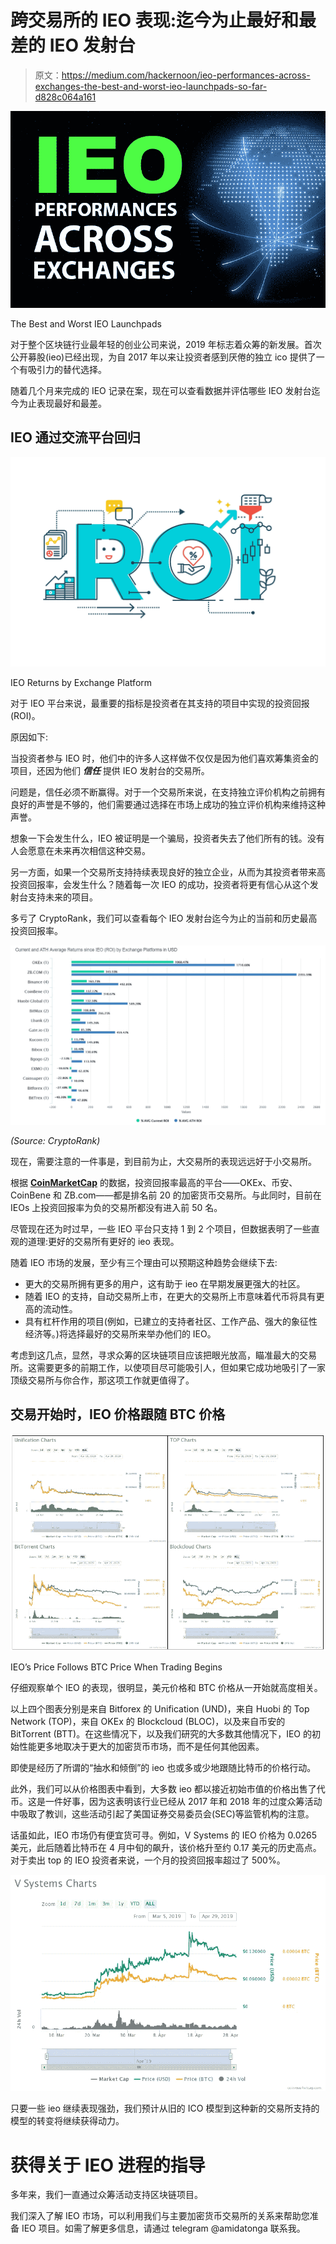 # 跨交易所的 IEO 表现:迄今为止最好和最差的 IEO 发射台

> 原文：<https://medium.com/hackernoon/ieo-performances-across-exchanges-the-best-and-worst-ieo-launchpads-so-far-d828c064a161>

![](img/fd751b0e275c2f14d36adb6a2dd5a118.png)

The Best and Worst IEO Launchpads

对于整个区块链行业最年轻的创业公司来说，2019 年标志着众筹的新发展。首次公开募股(ieo)已经出现，为自 2017 年以来让投资者感到厌倦的独立 ico 提供了一个有吸引力的替代选择。

随着几个月来完成的 IEO 记录在案，现在可以查看数据并评估哪些 IEO 发射台迄今为止表现最好和最差。

## IEO 通过交流平台回归

![](img/affe4e56312bbcae8e53a448b844a03a.png)

IEO Returns by Exchange Platform

对于 IEO 平台来说，最重要的指标是投资者在其支持的项目中实现的投资回报(ROI)。

原因如下:

当投资者参与 IEO 时，他们中的许多人这样做不仅仅是因为他们喜欢筹集资金的项目，还因为他们 ***信任*** 提供 IEO 发射台的交易所。

问题是，信任必须不断赢得。对于一个交易所来说，在支持独立评价机构之前拥有良好的声誉是不够的，他们需要通过选择在市场上成功的独立评价机构来维持这种声誉。

想象一下会发生什么，IEO 被证明是一个骗局，投资者失去了他们所有的钱。没有人会愿意在未来再次相信这种交易。

另一方面，如果一个交易所支持持续表现良好的独立企业，从而为其投资者带来高投资回报率，会发生什么？随着每一次 IEO 的成功，投资者将更有信心从这个发射台支持未来的项目。

多亏了 CryptoRank，我们可以查看每个 IEO 发射台迄今为止的当前和历史最高投资回报率。

![](img/94fbcbf8347b14683913c455e6b95ca7.png)

*(Source: CryptoRank)*

现在，需要注意的一件事是，到目前为止，大交易所的表现远远好于小交易所。

根据 [**CoinMarketCap**](https://coinmarketcap.com/rankings/exchanges/) 的数据，投资回报率最高的平台——OKEx、币安、CoinBene 和 ZB.com——都是排名前 20 的加密货币交易所。与此同时，目前在 IEOs 上投资回报率为负的交易所都没有进入前 50 名。

尽管现在还为时过早，一些 IEO 平台只支持 1 到 2 个项目，但数据表明了一些直观的道理:更好的交易所有更好的 ieo 表现。

随着 IEO 市场的发展，至少有三个理由可以预期这种趋势会继续下去:

*   更大的交易所拥有更多的用户，这有助于 ieo 在早期发展更强大的社区。
*   随着 IEO 的支持，自动交易所上市，在更大的交易所上市意味着代币将具有更高的流动性。
*   具有杠杆作用的项目(例如，已建立的支持者社区、工作产品、强大的象征性经济等。)将选择最好的交易所来举办他们的 IEO。

考虑到这几点，显然，寻求众筹的区块链项目应该把眼光放高，瞄准最大的交易所。这需要更多的前期工作，以使项目尽可能吸引人，但如果它成功地吸引了一家顶级交易所与你合作，那这项工作就更值得了。

## 交易开始时，IEO 价格跟随 BTC 价格

![](img/26472c2d76fcd2c66a10df8b9e5622b8.png)

IEO’s Price Follows BTC Price When Trading Begins

仔细观察单个 IEO 的表现，很明显，美元价格和 BTC 价格从一开始就高度相关。

以上四个图表分别是来自 Bitforex 的 Unification (UND)，来自 Huobi 的 Top Network (TOP)，来自 OKEx 的 Blockcloud (BLOC)，以及来自币安的 BitTorrent (BTT)。在这些情况下，以及我们研究的大多数其他情况下，IEO 的初始性能更多地取决于更大的加密货币市场，而不是任何其他因素。

即使是经历了所谓的“抽水和倾倒”的 ieo 也或多或少地跟随比特币的价格行动。

此外，我们可以从价格图表中看到，大多数 ieo 都以接近初始市值的价格出售了代币。这是一件好事，因为这表明该行业已经从 2017 年和 2018 年的过度众筹活动中吸取了教训，这些活动引起了美国证券交易委员会(SEC)等监管机构的注意。

话虽如此，IEO 市场仍有便宜货可寻。例如，V Systems 的 IEO 价格为 0.0265 美元，此后随着比特币在 4 月中旬的飙升，该价格升至约 0.17 美元的历史高点。对于卖出 top 的 IEO 投资者来说，一个月的投资回报率超过了 500%。

![](img/cf883e0f976fa7189e24fab16d6d452b.png)

只要一些 ieo 继续表现强劲，我们预计从旧的 ICO 模型到这种新的交易所支持的模型的转变将继续获得动力。

# 获得关于 IEO 进程的指导

多年来，我们一直通过众筹活动支持区块链项目。

我们深入了解 IEO 市场，可以利用我们与主要加密货币交易所的关系来帮助您准备 IEO 项目。如需了解更多信息，请通过 telegram @amidatonga 联系我。